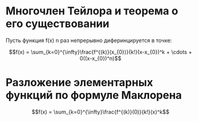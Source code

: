 # Многочлен Тейлора и теорема о его существовании

Пусть функция f(x) n раз непрерывно диферинцируется в точке:

$$f(x) = \sum_{k=0}^{\infty}\frac{f^{(k)}(x_{0})}{k!}(x-x_{0})^k + \cdots + 0((x-x_{0})^n)$$

# Разложение элементарных функций по формуле Маклорена

$$f(x) = \sum_{k=0}^{\infty}\frac{f^{(k)}(0)}{k!}(x)^k$$
